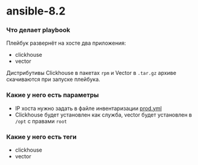# ansible-8.2

### Что делает playbook

Плейбук развернёт на хосте два приложения:
- clickhouse
- vector

Дистрибутивы Clickhouse в пакетах `rpm` и Vector в `.tar.gz` архиве скачиваются при запуске плейбука.

### Какие у него есть параметры 

- IP хоста нужно задать в файле инвентаризации [prod.yml](inventory/prod.yml)
- Clickhouse будет установлен как служба, vector будет установлен в `/opt` с правами `root`

### Какие у него есть теги

- clickhouse
- vector
